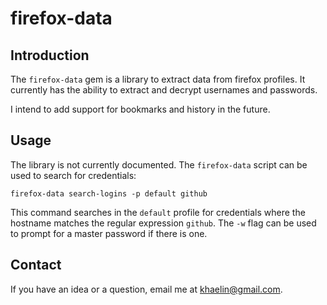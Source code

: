 
# firefox-data

## Introduction
The `firefox-data` gem is a library to extract data from firefox profiles.
It currently has the ability to extract and decrypt usernames and passwords.

I intend to add support for bookmarks and history in the future.

## Usage
The library is not currently documented. The `firefox-data` script can be used
to search for credentials:

    firefox-data search-logins -p default github

This command searches in the `default` profile for credentials where the
hostname matches the regular expression `github`. The `-w` flag can be used to
prompt for a master password if there is one.

## Contact
If you have an idea or a question, email me at <khaelin@gmail.com>.

